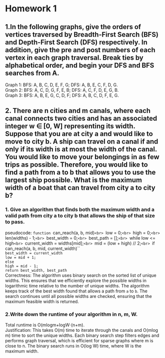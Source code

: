 # Homework 1
## 1.In the following graphs, give the orders of vertices traversed by Breadth-First Search (BFS) and Depth-First Search (DFS) respectively. In addition, give the pre and post numbers of each vertex in each graph traversal. Break ties by alphabetical order, and begin your DFS and BFS searches from A.
Graph 1: BFS: A, B, C, D, E, F, G; DFS: A, B, E, C, F, D, G.<br>
Graph 2: BFS: A, C, D, G, F, E, B; DFS: A, C, F, D, E, G, B.<br>
Graph 3: BFS: A, B, E, G, C, D, F; DFS: A, B, C, D, F, E, G.<br>
## 2. There are n cities and m canals, where each canal connects two cities and has an associated integer w ∈ [0, W] representing its width. Suppose that you are at city a and would like to move to city b. A ship can travel on a canal if and only if its width is at most the width of the canal. You would like to move your belongings in as few trips as possible. Therefore, you would like to find a path from a to b that allows you to use the largest ship possible. What is the maximum width of a boat that can travel from city a to city b? 
### 1. Give an algorithm that finds both the maximum width and a valid path from city a to city b that allows the ship of that size to pass.
pseudocode: `function `can_reach(a, b, mid)`<br>
`low = 0;`<br>
`high = 0;`<br>
`len(widths) - 1;`<br>
`best_width = 0;`<br>
`best_path = [];`<br>
`while low <= high`<br>
`current_width = widths[mid];`<br>
`mid = (low + high) // 2;`<br>
`if can_reach(a, b, mid, current_width)``<br>
`best_width = current_width`<br>
`low = mid + 1;`<br>
`else`<br>
`high = mid - 1;`<br>
`return best_width, best_path`<br>
Correctness: The algorithm uses binary search on the sorted list of unique widths. This ensures that we efficiently explore the possible widths in logarithmic time relative to the number of unique widths. The algorithm keeps track of the best width found that allows a path from `a` to `b`. The search continues until all possible widths are checked, ensuring that the maximum feasible width is returned.<br>
### 2.Write down the runtime of your algorithm in n, m, W. 
Total runtime is O(mlogm+logW⋅(n+m).<br>
Justification: This takes O(m) time to iterate through the canals and O(mlog m) time to sort the unique widths. Each binary search step filters edges and performs graph traversal, which is efficient for sparse graphs where m is close to n. The binary search runs in O(log W) time, where W  is the maximum width.<br>
